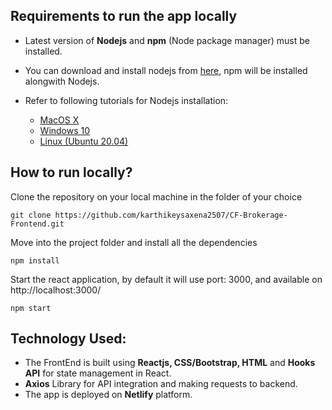 <!-- # CF-Brokerage-Frontend
The frontend of Consumer Finance Brokerage Prototype. Find the live version [here](https://cf-brokerage.netlify.app/). -->

## Requirements to run the app locally 
* Latest version of **Nodejs** and **npm** (Node package manager) must be installed.
* You can download and install nodejs from [here](https://nodejs.org/en/download/), npm will be installed alongwith Nodejs.
* Refer to following tutorials for Nodejs installation:

  * [MacOS X](https://www.youtube.com/watch?v=rF1ZHmqvm8I)
  * [Windows 10](https://www.youtube.com/watch?v=__7eOCxJyow)
  * [Linux (Ubuntu 20.04)](https://www.youtube.com/watch?v=OMhMnj7SBRQ)
    

## How to run locally?
Clone the repository on your local machine in the folder of your choice

    git clone https://github.com/karthikeysaxena2507/CF-Brokerage-Frontend.git
    
Move into the project folder and install all the dependencies

    npm install
    
Start the react application, by default it will use port: 3000, and available on http://localhost:3000/

    npm start
    
## Technology Used:
* The FrontEnd is built using **Reactjs, CSS/Bootstrap, HTML** and **Hooks API** for state management in React.
* **Axios** Library for API integration and making requests to backend.
* The app is deployed on **Netlify** platform.


